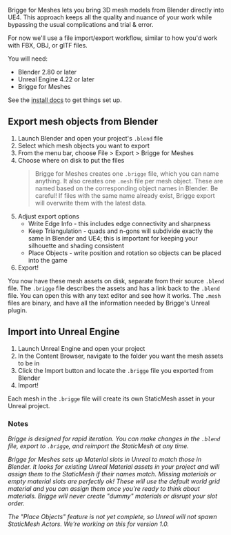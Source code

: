 Brigge for Meshes lets you bring 3D mesh models from Blender directly into UE4. This approach keeps all the quality and nuance of your work while bypassing the usual complications and trial & error.

For now we'll use a file import/export workflow, similar to how you'd work with FBX, OBJ, or glTF files.

You will need:
* Blender 2.80 or later
* Unreal Engine 4.22 or later
* Brigge for Meshes

See the [install docs](install.md) to get things set up.

## Export mesh objects from Blender

1. Launch Blender and open your project's ```.blend``` file
2. Select which mesh objects you want to export
3. From the menu bar, choose File > Export > Brigge for Meshes
4. Choose where on disk to put the files
	> Brigge for Meshes creates one ```.brigge``` file, which you can name anything.
	> It also creates one ```.mesh``` file per mesh object. These are named based on the corresponding object names in Blender.
	> Be careful! If files with the same name already exist, Brigge export will overwrite them with the latest data.
5. Adjust export options
	* Write Edge Info - this includes edge connectivity and sharpness
	* Keep Triangulation - quads and n-gons will subdivide exactly the same in Blender and UE4; this is important for keeping your silhouette and shading consistent
	* Place Objects - write position and rotation so objects can be placed into the game
6. Export!

You now have these mesh assets on disk, separate from their source ```.blend``` file. The ```.brigge``` file describes the assets and has a link back to the ```.blend``` file. You can open this with any text editor and see how it works. The ```.mesh``` files are binary, and have all the information needed by Brigge's Unreal plugin.

## Import into Unreal Engine

1. Launch Unreal Engine and open your project
2. In the Content Browser, navigate to the folder you want the mesh assets to be in
3. Click the Import button and locate the ```.brigge``` file you exported from Blender
4. Import!

Each mesh in the ```.brigge``` file will create its own StaticMesh asset in your Unreal project.


### Notes

_Brigge is designed for rapid iteration. You can make changes in the ```.blend``` file, export to ```.brigge```, and reimport the StaticMesh at any time._

_Brigge for Meshes sets up Material slots in Unreal to match those in Blender. It looks for existing Unreal Material assets in your project and will assign them to the StaticMesh if their names match. Missing materials or empty material slots are perfectly ok! These will use the default world grid material and you can assign them once you're ready to think about materials. Brigge will never create "dummy" materials or disrupt your slot order._

_The "Place Objects" feature is not yet complete, so Unreal will not spawn StaticMesh Actors. We're working on this for version 1.0._
